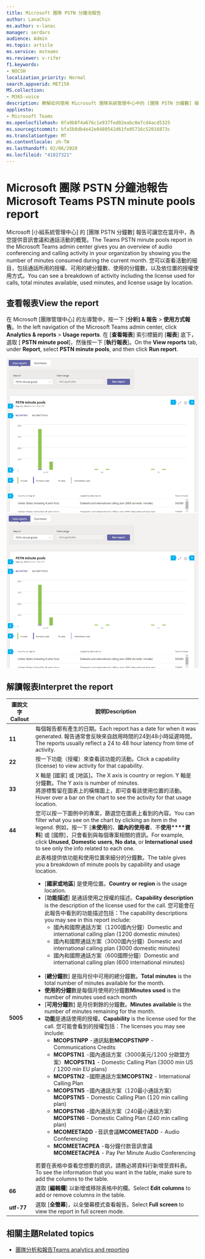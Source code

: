 ```yaml
---
title: Microsoft 團隊 PSTN 分鐘池報告
author: LanaChin
ms.author: v-lanac
manager: serdars
audience: Admin
ms.topic: article
ms.service: msteams
ms.reviewer: v-rifer
f1.keywords:
- NOCSH
localization_priority: Normal
search.appverid: MET150
MS.collection:
- M365-voice
description: 瞭解如何使用 Microsoft 團隊系統管理中心中的 [團隊 PSTN 分鐘數] 報告，以查看在您組織的當月期間消耗的分鐘數。
appliesto:
- Microsoft Teams
ms.openlocfilehash: 0fa9b8f4a676c1e937fed02eabc0e7cd4acd5325
ms.sourcegitcommit: bfa5b8db4e42e0480542d61fe05716c52016873c
ms.translationtype: MT
ms.contentlocale: zh-TW
ms.lasthandoff: 02/06/2020
ms.locfileid: "41827321"
---
```

# <a name="microsoft-teams-pstn-minute-pools-report"></a><span data-ttu-id="a2d46-103">Microsoft 團隊 PSTN 分鐘池報告</span><span class="sxs-lookup"><span data-stu-id="a2d46-103">Microsoft Teams PSTN minute pools report</span></span>

<span data-ttu-id="a2d46-104">Microsoft [小組系統管理中心] 的 [團隊 PSTN 分鐘數] 報告可讓您在當月中，為您提供音訊會議和通話活動的概覽。</span><span class="sxs-lookup"><span data-stu-id="a2d46-104">The Teams PSTN minute pools report in the Microsoft Teams admin center gives you an overview of audio conferencing and calling activity in your organization by showing you the number of minutes consumed during the current month.</span></span> <span data-ttu-id="a2d46-105">您可以查看活動的細目，包括通話所用的授權、可用的總分鐘數、使用的分鐘數，以及依位置的授權使用方式。</span><span class="sxs-lookup"><span data-stu-id="a2d46-105">You can see a breakdown of activity including the license used for calls, total minutes available, used minutes, and license usage by location.</span></span>

## <a name="view-the-report"></a><span data-ttu-id="a2d46-106">查看報表</span><span class="sxs-lookup"><span data-stu-id="a2d46-106">View the report</span></span>

<span data-ttu-id="a2d46-107">在 Microsoft [團隊管理中心] 的左導覽中，按一下 [**分析] & 報告** > **使用方式報告**。</span><span class="sxs-lookup"><span data-stu-id="a2d46-107">In the left navigation of the Microsoft Teams admin center, click **Analytics & reports** > **Usage reports**.</span></span> <span data-ttu-id="a2d46-108">在 [**查看報表**] 索引標籤的 [**報表**] 底下，選取 [ **PSTN minute pool**]，然後按一下 [**執行報表**]。</span><span class="sxs-lookup"><span data-stu-id="a2d46-108">On the **View reports** tab, under **Report**, select **PSTN minute pools**, and then click **Run report**.</span></span>

<span data-ttu-id="a2d46-109">![系統管理中心 [團隊 PSTN 分鐘數] 報表的螢幕擷取畫面](../media/teams-reports-pstn-minute-pools-with-callouts.png "[Microsoft 團隊管理中心] 中的 [團隊 PSTN 分鐘數] 報表的螢幕擷取畫面，其中包含編號標注")</span><span class="sxs-lookup"><span data-stu-id="a2d46-109">![Screenshot of the Teams PSTN minute pools report in the admin center](../media/teams-reports-pstn-minute-pools-with-callouts.png "Screenshot of the Teams PSTN minute pools report in the Microsoft Teams admin center with numbered callouts")</span></span>

## <a name="interpret-the-report"></a><span data-ttu-id="a2d46-110">解讀報表</span><span class="sxs-lookup"><span data-stu-id="a2d46-110">Interpret the report</span></span>

|<span data-ttu-id="a2d46-111">圖說文字</span><span class="sxs-lookup"><span data-stu-id="a2d46-111">Callout</span></span> |<span data-ttu-id="a2d46-112">說明</span><span class="sxs-lookup"><span data-stu-id="a2d46-112">Description</span></span>  |
|--------|-------------|
|<span data-ttu-id="a2d46-113">**1**</span><span class="sxs-lookup"><span data-stu-id="a2d46-113">**1**</span></span>   |<span data-ttu-id="a2d46-114">每個報告都有產生的日期。</span><span class="sxs-lookup"><span data-stu-id="a2d46-114">Each report has a date for when it was generated.</span></span> <span data-ttu-id="a2d46-115">報告通常會反映來自啟用時間的24到48小時延遲時間。</span><span class="sxs-lookup"><span data-stu-id="a2d46-115">The reports usually reflect a 24 to 48 hour latency from time of activity.</span></span> |
|<span data-ttu-id="a2d46-116">**2**</span><span class="sxs-lookup"><span data-stu-id="a2d46-116">**2**</span></span>   |<span data-ttu-id="a2d46-117">按一下功能（授權）來查看該功能的活動。</span><span class="sxs-lookup"><span data-stu-id="a2d46-117">Click a capability (license) to view activity for that capability.</span></span> |
|<span data-ttu-id="a2d46-118">**3**</span><span class="sxs-lookup"><span data-stu-id="a2d46-118">**3**</span></span>   |<span data-ttu-id="a2d46-119">X 軸是 [國家] 或 [地區]。</span><span class="sxs-lookup"><span data-stu-id="a2d46-119">The X axis is country or region.</span></span> <span data-ttu-id="a2d46-120">Y 軸是分鐘數。</span><span class="sxs-lookup"><span data-stu-id="a2d46-120">The Y axis is number of minutes.</span></span> <br><span data-ttu-id="a2d46-121">將游標暫留在圖表上的橫條圖上，即可查看該使用位置的活動。</span><span class="sxs-lookup"><span data-stu-id="a2d46-121">Hover over a bar on the chart to see the activity for that usage location.</span></span>  |
|<span data-ttu-id="a2d46-122">**4**</span><span class="sxs-lookup"><span data-stu-id="a2d46-122">**4**</span></span>   |<span data-ttu-id="a2d46-123">您可以按一下圖例中的專案，篩選您在圖表上看到的內容。</span><span class="sxs-lookup"><span data-stu-id="a2d46-123">You can filter what you see on the chart by clicking an item in the legend.</span></span> <span data-ttu-id="a2d46-124">例如，按一下 [**未使用**的、**國內的使用者**、不**使用\*\*\*\*資料**] 或 [國際]，只會看到與每個專案相關的資訊。</span><span class="sxs-lookup"><span data-stu-id="a2d46-124">For example, click **Unused**, **Domestic users**, **No data**, or **International used** to see only the info related to each one.</span></span> |
|<span data-ttu-id="a2d46-125">**500**</span><span class="sxs-lookup"><span data-stu-id="a2d46-125">**5**</span></span>   |<span data-ttu-id="a2d46-126">此表格提供依功能和使用位置來細分的分鐘數。</span><span class="sxs-lookup"><span data-stu-id="a2d46-126">The table gives you a breakdown of minute pools by capability and usage location.</span></span> <ul><li><span data-ttu-id="a2d46-127">[**國家或地區**] 是使用位置。</span><span class="sxs-lookup"><span data-stu-id="a2d46-127">**Country or region** is the usage location.</span></span> </li><li><span data-ttu-id="a2d46-128">[**功能描述**] 是通話使用之授權的描述。</span><span class="sxs-lookup"><span data-stu-id="a2d46-128">**Capability description** is the description of the license used for the call.</span></span>  <span data-ttu-id="a2d46-129">您可能會在此報告中看到的功能描述包括：</span><span class="sxs-lookup"><span data-stu-id="a2d46-129">The capability descriptions you may see in this report include:</span></span> <ul><li><span data-ttu-id="a2d46-130">國內和國際通話方案（1200國內分鐘）</span><span class="sxs-lookup"><span data-stu-id="a2d46-130">Domestic and international calling plan (1200 domestic minutes)</span></span></li><li><span data-ttu-id="a2d46-131">國內和國際通話方案（3000國內分鐘）</span><span class="sxs-lookup"><span data-stu-id="a2d46-131">Domestic and international calling plan (3000 domestic minutes)</span></span></li><li><span data-ttu-id="a2d46-132">國內和國際通話方案（600國際分鐘）</span><span class="sxs-lookup"><span data-stu-id="a2d46-132">Domestic and international calling plan (600 international minutes)</span></span></li></ul></li><br><li><span data-ttu-id="a2d46-133">[**總分鐘**數] 是指月份中可用的總分鐘數。</span><span class="sxs-lookup"><span data-stu-id="a2d46-133">**Total minutes** is the total number of minutes available for the month.</span></span></li><li><span data-ttu-id="a2d46-134">**使用的分鐘**數是每個月使用的分鐘數</span><span class="sxs-lookup"><span data-stu-id="a2d46-134">**Minutes used** is the number of minutes used each month</span></span></li> <li><span data-ttu-id="a2d46-135">[**可用分鐘**數] 是月份剩餘的分鐘數。</span><span class="sxs-lookup"><span data-stu-id="a2d46-135">**Minutes available** is the number of minutes remaining for the month.</span></span></li><li><span data-ttu-id="a2d46-136">**功能**是通話使用的授權。</span><span class="sxs-lookup"><span data-stu-id="a2d46-136">**Capability** is the license used for the call.</span></span> <span data-ttu-id="a2d46-137">您可能會看到的授權包括：</span><span class="sxs-lookup"><span data-stu-id="a2d46-137">The licenses you may see include:</span></span><ul><li><span data-ttu-id="a2d46-138">**MCOPSTNPP** -通訊點數</span><span class="sxs-lookup"><span data-stu-id="a2d46-138">**MCOPSTNPP** - Communications Credits</span></span></li><li><span data-ttu-id="a2d46-139">**MCOPSTN1** -國內通話方案（3000美元/1200 分歐盟方案）</span><span class="sxs-lookup"><span data-stu-id="a2d46-139">**MCOPSTN1** - Domestic Calling Plan (3000 min US / 1200 min EU plans)</span></span></li><li><span data-ttu-id="a2d46-140">**MCOPSTN2** -國際通話方案</span><span class="sxs-lookup"><span data-stu-id="a2d46-140">**MCOPSTN2** - International Calling Plan</span></span></li><li><span data-ttu-id="a2d46-141">**MCOPSTN5** -國內通話方案（120最小通話方案）</span><span class="sxs-lookup"><span data-stu-id="a2d46-141">**MCOPSTN5** - Domestic Calling Plan (120 min calling plan)</span></span></li><li><span data-ttu-id="a2d46-142">**MCOPSTN6** -國內通話方案（240最小通話方案）</span><span class="sxs-lookup"><span data-stu-id="a2d46-142">**MCOPSTN6** - Domestic Calling Plan (240 min calling plan)</span></span></li><li><span data-ttu-id="a2d46-143">**MCOMEETADD** -音訊會議</span><span class="sxs-lookup"><span data-stu-id="a2d46-143">**MCOMEETADD** - Audio Conferencing</span></span></li><li><span data-ttu-id="a2d46-144">**MCOMEETACPEA** -每分鐘付款音訊會議</span><span class="sxs-lookup"><span data-stu-id="a2d46-144">**MCOMEETACPEA** - Pay Per Minute Audio Conferencing</span></span></li></ul></li> </ul> <span data-ttu-id="a2d46-145">若要在表格中查看您想要的資訊，請務必將資料行新增至資料表。</span><span class="sxs-lookup"><span data-stu-id="a2d46-145">To see the information that you want in the table, make sure to add the columns to the table.</span></span>|
|<span data-ttu-id="a2d46-146">**6**</span><span class="sxs-lookup"><span data-stu-id="a2d46-146">**6**</span></span>   |<span data-ttu-id="a2d46-147">選取 [**編輯欄**] 以新增或移除表格中的欄。</span><span class="sxs-lookup"><span data-stu-id="a2d46-147">Select **Edit columns** to add or remove columns in the table.</span></span>|
|<span data-ttu-id="a2d46-148">**utf-7**</span><span class="sxs-lookup"><span data-stu-id="a2d46-148">**7**</span></span>   |<span data-ttu-id="a2d46-149">選取 [**全螢幕**]，以全螢幕模式查看報告。</span><span class="sxs-lookup"><span data-stu-id="a2d46-149">Select **Full screen** to view the report in full screen mode.</span></span>|

## <a name="related-topics"></a><span data-ttu-id="a2d46-150">相關主題</span><span class="sxs-lookup"><span data-stu-id="a2d46-150">Related topics</span></span>

- [<span data-ttu-id="a2d46-151">團隊分析和報告</span><span class="sxs-lookup"><span data-stu-id="a2d46-151">Teams analytics and reporting</span></span>](teams-reporting-reference.md)